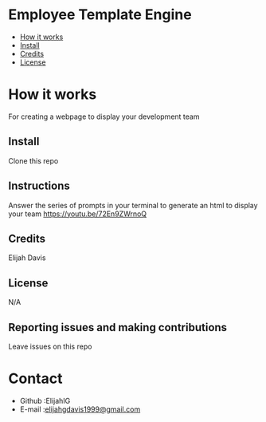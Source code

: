 # Employee Template Engine 

* [How it works](#work)
* [Install](#install)
* [Credits](#credits)
* [License](#license)
# How it works 
For creating a webpage to display your development team 
## Install
Clone this repo
## Instructions
Answer the series of prompts in your terminal to generate an html to display your team
 https://youtu.be/72En9ZWrnoQ
## Credits
Elijah Davis
## License 
N/A
## Reporting issues and making contributions 
Leave issues on this repo
# Contact
* Github :ElijahIG
* E-mail :elijahgdavis1999@gmail.com
